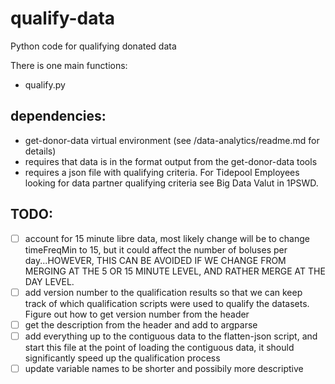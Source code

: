 # qualify-data

Python code for qualifying donated data

There is one main functions:
* qualify.py

## dependencies:
* get-donor-data virtual environment (see /data-analytics/readme.md for details)
* requires that data is in the format output from the get-donor-data tools
* requires a json file with qualifying criteria. For Tidepool Employees looking for
data partner qualifying criteria see Big Data Valut in 1PSWD.

## TODO:
- [ ] account for 15 minute libre data, most likely change will be to change
timeFreqMin to 15, but it could affect the number of
boluses per day...HOWEVER, THIS CAN BE AVOIDED IF WE CHANGE FROM MERGING AT THE
5 OR 15 MINUTE LEVEL, AND RATHER MERGE AT THE DAY LEVEL.
- [ ] add version number to the qualification results so that we can keep track
of which qualification scripts were used to qualify the datasets. Figure out
how to get version number from the header
- [ ] get the description from the header and add to argparse
- [ ] add everything up to the contiguous data to the flatten-json script, and
start this file at the point of loading the contiguous data, it should
significantly speed up the qualification process
- [ ] update variable names to be shorter and possibily more descriptive
